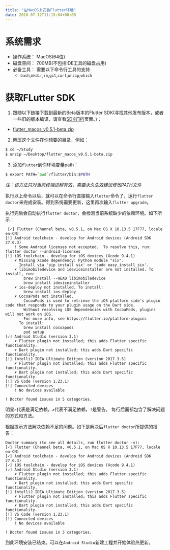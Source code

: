 ```yaml
---
title: "在MacOS上安装Flutter环境"
date: 2018-07-12T11:15:04+08:00
---
```


# 系统需求

- 操作系统： MacOS(64位)
- 磁盘空间： 700MB(不包括IDE工具的磁盘占用)
- 必备工具： 需要以下命令行工具的支持
  - `bash`,`mkdir`,`rm`,`git`,`curl`,`unzip`,`which`


<!--more-->


# 获取FLutter SDK

1. 跟随以下链接下载到最新的Beta版本的Flutter SDK(寻找其他发布版本，或者一些旧的版本编译，请查看[SDK归档](https://flutter.io/sdk-archive/)页面。)：
  - [flutter_macos_v0.5.1-beta.zip](https://storage.googleapis.com/flutter_infra/releases/beta/macos/flutter_macos_v0.5.1-beta.zip)
  
2. 解压这个文件在你想要的目录，例如：
  ```bash
  $ cd ~/Study
  $ unzip ~/Desktop/flutter_macos_v0.5.1-beta.zip
  ```

3. 添加`flutter`到你环境变量path：
  ```bash
  $ export PATH=`pwd`/flutter/bin:$PATH
  ```
*注：该方法只对当前终端进程有效，需要永久生效建议修改PATH文件*

执行以上命令以后，就可以在命令行直接输入`flutter`命令了，运行`flutter doctor`来完成安装。得到系统需要更新，这里再次输入`flutter upgrade`。

执行完后会自动执行`flutter doctor`，会检测当前系统缺少的依赖环境。如下所示：

```log
 [✓] Flutter (Channel beta, v0.5.1, on Mac OS X 10.13.5 17F77, locale en-CN)
[!] Android toolchain - develop for Android devices (Android SDK 27.0.3)
    ! Some Android licenses not accepted.  To resolve this, run: flutter doctor --android-licenses
[!] iOS toolchain - develop for iOS devices (Xcode 9.4.1)
    ✗ Missing Xcode dependency: Python module "six".
      Install via 'pip install six' or 'sudo easy_install six'.
    ✗ libimobiledevice and ideviceinstaller are not installed. To install, run:
        brew install --HEAD libimobiledevice
        brew install ideviceinstaller
    ✗ ios-deploy not installed. To install:
        brew install ios-deploy
    ✗ CocoaPods not installed.
        CocoaPods is used to retrieve the iOS platform side's plugin code that responds to your plugin usage on the Dart side.
        Without resolving iOS dependencies with CocoaPods, plugins will not work on iOS.
        For more info, see https://flutter.io/platform-plugins
      To install:
        brew install cocoapods
        pod setup
[✓] Android Studio (version 3.1)
    ✗ Flutter plugin not installed; this adds Flutter specific functionality.
    ✗ Dart plugin not installed; this adds Dart specific functionality.
[!] IntelliJ IDEA Ultimate Edition (version 2017.3.5)
    ✗ Flutter plugin not installed; this adds Flutter specific functionality.
    ✗ Dart plugin not installed; this adds Dart specific functionality.
[!] VS Code (version 1.23.1)
[!] Connected devices
    ! No devices available

! Doctor found issues in 5 categories.
```
明显`✓`代表是满足依赖，`✗`代表不满足依赖，`!`是警告。
每行后面都包含了解决问题的方式和方法。

根据提示方法解决依赖不足的问题。如下是解决后`flutter doctor`所提供的报告：
```log
Doctor summary (to see all details, run flutter doctor -v):
[✓] Flutter (Channel beta, v0.5.1, on Mac OS X 10.13.5 17F77, locale en-CN)
[✓] Android toolchain - develop for Android devices (Android SDK 27.0.3)
[✓] iOS toolchain - develop for iOS devices (Xcode 9.4.1)
[✓] Android Studio (version 3.1)
    ✗ Flutter plugin not installed; this adds Flutter specific functionality.
    ✗ Dart plugin not installed; this adds Dart specific functionality.
[!] IntelliJ IDEA Ultimate Edition (version 2017.3.5)
    ✗ Flutter plugin not installed; this adds Flutter specific functionality.
    ✗ Dart plugin not installed; this adds Dart specific functionality.
[!] VS Code (version 1.23.1)
[!] Connected devices
    ! No devices available

! Doctor found issues in 3 categories.
```

到此环境安装已结束。可以在`Android Studio`新建工程并开始体验热更新。
